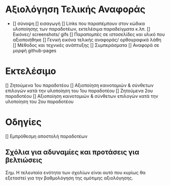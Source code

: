 # Αξιολόγηση Τελικής Αναφοράς
  - [] σύνοψη
  [] εισαγωγή
  [] Links που παραπέμπουν στον κώδικα υλοποίησης των παραδοτέων, εκτελέσιμα παραδείγματα κ.λπ.
  [] Εικόνες/ screenshots/ gifs
  [] Παραπομπές σε ιστοσελίδες και υλικό που αξιοποιήθηκε
  [] Γενική εικόνα τελικής αναφοράς/ ορθογραφικά λάθη
  [] Μέθοδος και τεχνικές ανάπτυξης
  [] Συμπεράσματα
  [] Αναφορά σε μορφή github-pages
# Εκτελέσιμο
  [] Ζητούμενα 1ου παραδοτέου
  [] Αξιοποίηση καινοτομιών & σύνθετων επιλογών κατά την υλοποίηση του 1ου παραδοτέου
  [] Ζητούμενα 2ου παραδοτέου
  [] Αξιοποίηση καινοτομιών & σύνθετων επιλογών κατά την υλοποίηση του 2ου παραδοτέου
# Οδηγίες
  [] Εμπρόθεσμη αποστολή παραδοτέων
## Σχόλια για αδυναμίες και προτάσεις για βελτιώσεις
Σημ. Η τελευταία ενότητα των σχολίων είναι αυτό που κυρίως θα εξεταστεί για την βαθμολόγηση της ομότιμης αξιολόγησης.
